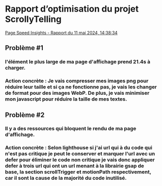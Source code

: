 # Rapport d’optimisation du projet ScrollyTelling
[Page Speed Insights - Rapport du 11 mai 2024, 14:38:34](https://pagespeed.web.dev/analysis/https-keven-tim-momo-com/yn6mdgjuta?form_factor=mobile)
## Problème #1
### l'élément le plus large de ma page d'affichage prend 21.4s à charger.
### Action concrète : Je vais compresser mes images png pour réduire leur taille et si ça ne fonctionne pas, je vais les changer de format pour des images WebP. De plus, je vais minimiser mon javascript pour réduire la taille de mes textes.

## Problème #2
### Il y a des ressources qui bloquent le rendu de ma page d'affichage.
### Action concrète : Selon lighthouse si j'ai url qui à du code qui n'est pas critique je peut le conserver et marquer l'url avec un defer pour éliminer le code non critique je vais donc appliquer defer à trois url qui ont un url menant à la librairie gsap de base, la section scrollTrigger et motionPath respectivement, car il sont la cause de la majorité du code inutilisé.

